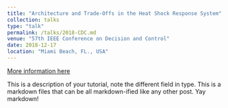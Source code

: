 ```yaml
---
title: "Architecture and Trade-Offs in the Heat Shock Response System"
collection: talks
type: "talk"
permalink: /talks/2018-CDC.md
venue: "57th IEEE Conference on Decision and Control"
date: 2018-12-17
location: "Miami Beach, FL., USA"
---
```


[More information here](http://exampleurl.com)

This is a description of your tutorial, note the different field in type. This is a markdown files that can be all markdown-ified like any other post. Yay markdown!
